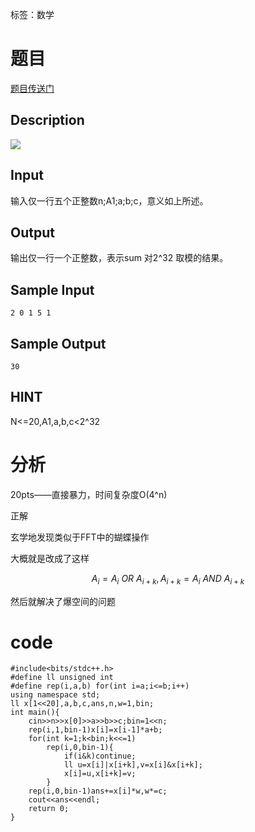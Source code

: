 ﻿---
subtitle: "蝴蝶操作的鬼畜变形"
tags: 
 - 数论-FFT
grammar_cjkRuby: true
catalog: true
layout:  post
header-img: "img/header/P33.jpg"
preview-img: "/img/preview/P33.jpg"
---
标签：数学

# 题目

[题目传送门](http://www.lydsy.com/JudgeOnline/problem.php?id=4183)

## Description
![](http://www.lydsy.com/JudgeOnline/upload/201507/ak.PNG)
 
## Input

输入仅一行五个正整数n;A1;a;b;c，意义如上所述。
## Output

输出仅一行一个正整数，表示sum 对2^32 取模的结果。
## Sample Input
```
2 0 1 5 1
```
## Sample Output
```
30
```
## HINT

 N<=20,A1,a,b,c<2^32

# 分析

20pts——直接暴力，时间复杂度O(4^n)

正解

玄学地发现类似于FFT中的蝴蝶操作

大概就是改成了这样

$$A_i = A_i \ OR \ A_{i+k}, A_{i+k} = A_i \ AND\  A_{i+k}$$

然后就解决了爆空间的问题

# code
```
#include<bits/stdc++.h>
#define ll unsigned int 
#define rep(i,a,b) for(int i=a;i<=b;i++)
using namespace std;
ll x[1<<20],a,b,c,ans,n,w=1,bin;
int main(){
	cin>>n>>x[0]>>a>>b>>c;bin=1<<n;
	rep(i,1,bin-1)x[i]=x[i-1]*a+b;
	for(int k=1;k<bin;k<<=1)
		rep(i,0,bin-1){
			if(i&k)continue;
			ll u=x[i]|x[i+k],v=x[i]&x[i+k];
            x[i]=u,x[i+k]=v;
        }
    rep(i,0,bin-1)ans+=x[i]*w,w*=c;
    cout<<ans<<endl;
	return 0;
}
```